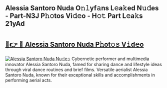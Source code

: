 ## Alessia Santoro Nuda O𝚗𝚕yf𝚊ns L𝚎a𝚔ed N𝚞𝚍es - Part-N3J P𝚑𝚘tos Vi𝚍𝚎o - H𝚘𝚝 Part L𝚎a𝚔s 21yAd

# <h2><a href="http://kf7xx6.oniu.top/?m=Alessia+Santoro+Nuda">🔗👉 🔴 Alessia Santoro Nuda P𝚑ot𝚘𝚜 V𝚒d𝚎o</a></h2>

[![Alessia Santoro Nuda Nu𝚍e𝚜](https://i.imgur.com/0qMVB7G.gif)](http://kf7xx6.oniu.top/?m=Alessia+Santoro+Nuda)
Cybernetic performer and multimedia innovator Alessia Santoro Nuda, famed for sharing dance and lifestyle ideas through viral dance routines and brief films. Versatile aerialist Alessia Santoro Nuda, known for their exceptional skills and accomplishments in performing aerial acts.  
